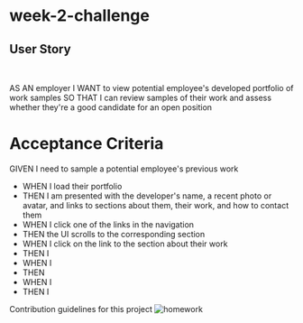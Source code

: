 # week-2-challenge

## User Story
<br>

AS AN employer
I WANT to view potential employee's developed portfolio of work samples
SO THAT I can review samples of their work and assess whether they're a good candidate for an open position

# Acceptance Criteria

GIVEN I need to sample a potential employee's previous work
<br>

<ul>
<li>WHEN I load their portfolio</li>
<li>THEN I am presented with the developer's name, a recent photo or avatar, and links to sections about them, their work, and how to contact them</li>
<li>WHEN I click one of the links in the navigation</li>
<li>THEN the UI scrolls to the corresponding section</li>
<li>WHEN I click on the link to the section about their work</li>
<li>THEN I </li>
<li>WHEN I </li>
<li>THEN </li>
<li>WHEN I </li>
<li>THEN I </li>
</ul>

Contribution guidelines for this project
<img src=./01-html-css-git-homework-demo.png alt="homework">
